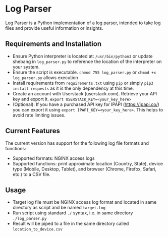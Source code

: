 # Log Parser
Log Parser is a Python implementation of a log parser, intended to take log files and provide useful information or insights.

## Requirements and Installation
* Ensure Python interpreter is located at: `/usr/bin/python3` or update shebang in `log_parser.py` to reference the location of the interpreter on your system.
* Ensure the script is executable. `chmod 755 log_parser.py` or `chmod +x log_parser.py` allows execution
* Install requirements from `requirements.txt` using `pip` or simply `pip3 install requests` as it is the only dependency at this time.
* Create an account with Userstack (userstack.com). Retrieve your API key and export it. `export USERSTACK_KEY=<your_key_here>`
* (Optional): If you have a purchased API key for IPAPI (https://ipapi.co/) you can export it using `export IPAPI_KEY=<your_key_here>`. This helps to avoid rate limiting issues.

## Current Features
The current version has support for the following log file formats and functions:

* Supported formats: NGINX access logs
* Supported functions: print approximate location (Country, State), device type (Mobile, Desktop, Tablet), and browser (Chrome, Firefox, Safari, etc.) to a CSV file.

## Usage
* Target log file must be NGINX access log format and located in same directory as script and be named `target.log`
* Run script using standard `./` syntax, i.e. in same directory `./log_parser.py`
* Result will be piped to a file in the same directory called `location_to_device.csv`
